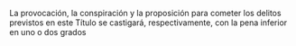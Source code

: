 La provocación, la conspiración y la proposición para cometer los delitos previstos en este Título se castigará, respectivamente, con la pena inferior en uno o dos grados